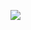 [<img src="https://myaccountfordemo.visualstudio.com/_apis/public/build/definitions/9ce7920e-6c3e-4985-bde7-5b6dcaaf023f/2/badge"/>](https://myaccountfordemo.visualstudio.com/dotnetcore-sample/_build/index?definitionId=2)
